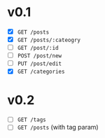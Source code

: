 # v0.1
- [x] `GET /posts`
- [x] `GET /posts/:cateogry`
- [ ] `GET /post/:id`
- [ ] `POST /post/new`
- [ ] `PUT /post/edit`
- [x] `GET /categories`

# v0.2
- [ ] `GET /tags`
- [ ] `GET /posts` (with tag param)
